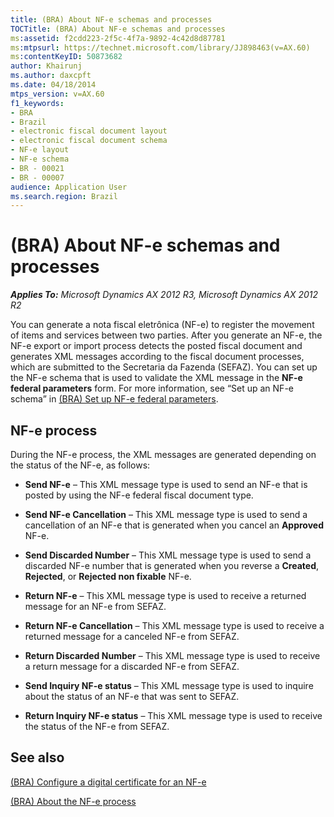 ```yaml
---
title: (BRA) About NF-e schemas and processes
TOCTitle: (BRA) About NF-e schemas and processes
ms:assetid: f2cdd223-2f5c-4f7a-9892-4c42d8d87781
ms:mtpsurl: https://technet.microsoft.com/library/JJ898463(v=AX.60)
ms:contentKeyID: 50873682
author: Khairunj
ms.author: daxcpft
ms.date: 04/18/2014
mtps_version: v=AX.60
f1_keywords:
- BRA
- Brazil
- electronic fiscal document layout
- electronic fiscal document schema
- NF-e layout
- NF-e schema
- BR - 00021
- BR - 00007
audience: Application User
ms.search.region: Brazil
---
```


# (BRA) About NF-e schemas and processes 


_**Applies To:** Microsoft Dynamics AX 2012 R3, Microsoft Dynamics AX 2012 R2_

You can generate a nota fiscal eletrônica (NF-e) to register the movement of items and services between two parties. After you generate an NF-e, the NF-e export or import process detects the posted fiscal document and generates XML messages according to the fiscal document processes, which are submitted to the Secretaria da Fazenda (SEFAZ). You can set up the NF-e schema that is used to validate the XML message in the **NF-e federal parameters** form. For more information, see “Set up an NF-e schema” in [(BRA) Set up NF-e federal parameters](bra-set-up-nf-e-federal-parameters.md).

## NF-e process

During the NF-e process, the XML messages are generated depending on the status of the NF-e, as follows:

  - **Send NF-e** – This XML message type is used to send an NF-e that is posted by using the NF-e federal fiscal document type.

  - **Send NF-e Cancellation** – This XML message type is used to send a cancellation of an NF-e that is generated when you cancel an **Approved** NF-e.

  - **Send Discarded Number** – This XML message type is used to send a discarded NF-e number that is generated when you reverse a **Created**, **Rejected**, or **Rejected non fixable** NF-e.

  - **Return NF-e** – This XML message type is used to receive a returned message for an NF-e from SEFAZ.

  - **Return NF-e Cancellation** – This XML message type is used to receive a returned message for a canceled NF-e from SEFAZ.

  - **Return Discarded Number** – This XML message type is used to receive a return message for a discarded NF-e from SEFAZ.

  - **Send Inquiry NF-e status** – This XML message type is used to inquire about the status of an NF-e that was sent to SEFAZ.

  - **Return Inquiry NF-e status** – This XML message type is used to receive the status of the NF-e from SEFAZ.

## See also

[(BRA) Configure a digital certificate for an NF-e](bra-configure-a-digital-certificate-for-an-nf-e.md)

[(BRA) About the NF-e process](bra-about-the-nf-e-process.md)

  



